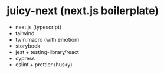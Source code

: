 # juicy-next (next.js boilerplate)

- next.js (typescript)
- tailwind
- twin.macro (with emotion)
- storybook
- jest + testing-library/react
- cypress
- eslint + prettier (husky)
